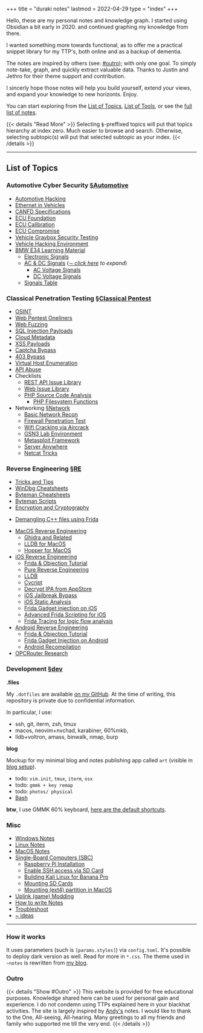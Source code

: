 +++
title = "duraki notes"
lastmod = 2022-04-29
type = "index"
+++

Hello, these are my personal notes and knowledge graph. I started using Obsidian
a bit early in 2020. and continued graphing my knowledge from there.

I wanted something more towards functional, as to offer me a practical snippet
library for my TTP's, both online and as a backup of dementia.

The notes are inspired by others (see: [#outro](#outro)); with only one goal. To simply note-take, graph, and quickly extract valuable data. Thanks to Justin and Jethro for their theme support and contribution. 

I sincerly hope those notes will help you build yourself, extend your views, and expand your knowledge to new horizonts. Enjoy.

You can start exploring from the [List of Topics](#list-of-topics), [List of Tools](/list-of-tools), or see the [full list of notes](/posts). 

{{< details "Read More" >}}
Selecting **`§`**-preffixed topics will put that topics hierarchy at index zero. Much easier to browse and search. Otherwise, selecting subtopic(s) will put that selected subtopic as your index. 
{{< /details >}}

<!-- {{< content "/content/posts/list_of_topics.md" >}} -->
---

## List of Topics

### Automotive Cyber Security [§Automotive](/automotive)

* [Automotive Hacking](/automotive-hacking)
* [Ethernet in Vehicles](/ethernet-specifications)
* [CANFD Specifications](/canfd-specifications)
* [ECU Foundation](/ecu-foundations)
* [ECU Calibration](/ecu-calibration)
* [ECU Compromise](/how-to-compromise-ecu)
* [Vehicle Graybox Security Testing](/vehicle-graybox-security-testing) 
* [Vehicle Hacking Environment](/vehicle-hacking-environment)
* [BMW E34 Learning Material](/bmw-ag-e34-learning-materials)
    * [Electronic Signals](/electronic-signals)
    * [AC & DC Signals](/ac-and-dc-signals) (*[⏦︎ click here](/bmw-ag-e34-learning-materials) to expand*)
        * [AC Voltage Signals](/ac-voltage-signals)
        * [DC Voltage Signals](/dc-voltage-signals)
    * [Signals Table](/signals-table)

### Classical Penetration Testing [§Classical Pentest](/classical)

* [OSINT](/osint)
* [Web Pentest Oneliners](/web-penetration-testing-oneliners)
* [Web Fuzzing](/web-fuzzing-technqiues)
* [SQL Injection Payloads](/sqli-payloads)
* [Cloud Metadata](/cloud-metadata)
* [XSS Payloads](/xss-payloads)
* [Captcha Bypass](/captcha-bypass-tricks)
* [403 Bypass](/bypass-403-on-nginx)
* [Virtual Host Enumeration](/vhost-enumeration)
* [API Abuse](/classical-api-abuse)
* Checklists
    * [REST API Issue Library](/api-penetration-test-checklist)
    * [Web Issue Library](/web-application-penetration-test-checklist)
    * [PHP Source Code Analysis](/php-source-code-analysis)
        * [PHP Filesystem Functions](/php-filesystem-functions)
* Networking [§Network](/network)
    * [Basic Network Recon](/network-recon)
    * [Firewall Penetration Test](/firewall-engagements)
    * [Wifi Cracking via Aircrack](/wifi-cracking-via-aircrack)
    * [GSN3 Lab Environment](/network-lab)
    * [Metasploit Framework](/metasploit-framework)
    * [Server Anywhere](/server-anywhere)
    * [Netcat Tricks](/netcat-tricks)

### Reverse Engineering [§RE](/re)

* [Tricks and Tips](/reverse-engineering-tricks-and-tips)
* [WinDbg Cheatsheets](/windbg-cheatsheets)
* [Byteman Cheatsheets](/byteman)
* [Byteman Scripts](/byteman-scripts)
* [Encryption and Cryptography](/encryption-and-cryptography)
- [Demangling C++ files using Frida](/c++-demangler)
* [MacOS Reverse Engineering](/macos-reverse-engineering)
    * [Ghidra and Related](/ghidra)
    * [LLDB for MacOS](/macho_lldb)
    * [Hopper for MacOS](/pure_reverse_engineering)
* [iOS Reverse Engineering](/ios-reverse-engineering)
    * [Frida & Objection Tutorial](/frida-objection-tutorial#ios-tutorial)
    * [Pure Reverse Engineering](/pure-reverse-engineering)
    * [LLDB](/lldb)
    * [Cycript](/cycript)
    * [Decrypt IPA from AppStore](/decrypt-ipa-from-appstore)
    * [iOS Jailbreak Bypass](/jailbreak-bypass)
    * [iOS Static Analysis](/ios-static-analysis)
    * [Frida Gadget injection on iOS](/frida-gadget-injection-on-ios)
    * [Advanced Frida Scripting for iOS](/ios-frida-scripting)
    * [Frida Tracing for logic flow analysis](/frida-trace-for-ios)
* [Android Reverse Engineering](/android-reverse-engineering)
    * [Frida & Objection Tutorial](/frida-objection-tutorial#android-tutorial)
    * [Frida Gadget Injection on Android](/frida-gadget-injection)
    * [Android Recompilation](/android-recompilation)
* [OPCRouter Research](/opcrouter-research)

### Development [§dev](/dev)

**.files**

My `.dotfiles` are available [on my GitHub](https://github.com/duraki/dotfiles). At the time of writing, this repository is private due to confidential information.

In particular, I use:

* ssh, git, iterm, zsh, tmux
* macos, neovim+nvchad, karabiner, 60%mkb,
* lldb+voltron, amass, binwalk, nmap, burp

**blog**

Mockup for my minimal blog and notes publishing app called `art` (visible in [blog setup](/blog-setup)).

* todo: `vim.init`, `tmux`, `iterm`, `osx`
* todo: `gmmk + key remap`
* todo: `photos/ physical`
* [Bash](/bash-in-simple-words)

**btw**, I use GMMK 60% keyboard, [here are the default shortcuts](/gmmk-60-keyboard).

### Misc

* [Windows Notes](/windows-notes)
* [Linux Notes](/linux-notes)
* [MacOS Notes](/macos-notes)
* [Single-Board Computers (SBC)](/sbc-and-alternatives)
    * [Raspberry Pi Installation](/raspberry-pi-quick-guide)
    * [Enable SSH access via SD Card](/enable-ssh-on-raspbian-os)
    * [Building Kali Linux for Banana Pro](/building-kali-linux-for-banana-pro)
    * [Mounting SD Cards](/mounting-sd-cards)
    * [Mounting (ext4) partition in MacOS](/macos-notes)
* [Uplink (game) Modding](/uplink_modding)
* [How to write Notes](/how-to-write-notes)
* [Troubleshoot](/troubleshoot)
* [~ ideas](/~-ideas)

---

### How it works

It uses parameters (such is `[params.styles]`) via `config.toml`. It's possible to deploy dark version as well. Read for more in `*.css`. The theme used in `~notes` is rewritten from [my blog](https://duraki.github.io/). 

### Outro

{{< details "Show #Outro" >}}
This website is provided for free educational purposes. Knowledge shared here can be used for personal gain and experience. I do not condemn using TTPs explained here in your blackhat activities. The site is largely inspired by [Andy's](https://andymatuschak.org/) notes. I would like to thank to the One, All-seeing, All-hearing. Many greetings to all my friends and family who supported me till the very end. 
{{< /details >}}

